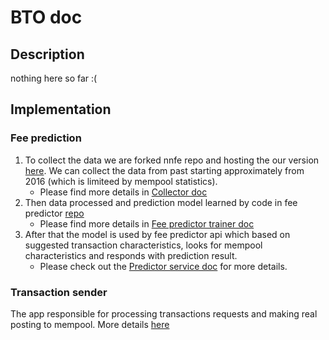 # BTO doc

## Description
nothing here so far :(

## Implementation
### Fee prediction

1. To collect the data we are forked nnfe repo and hosting the our version [here](https://gitlab.inyar.ru/bitcoin-transaction-optimization/nnfe).
We can collect the data from past starting approximately from 2016 (which is limiteed by mempool statistics).
    * Please find more details in [Collector doc](Collector.md)
2. Then data processed and prediction model learned by code in fee predictor [repo](https://gitlab.inyar.ru/bitcoin-transaction-optimization/predictor-trainer)
    * Please find more details in [Fee predictor trainer doc](FeePredictorTrainer.md)
3. After that the model is used by fee predictor api which based on suggested transaction characteristics, looks for mempool characteristics and responds with prediction result.
    * Please check out the [Predictor service doc](FeePredictorService.md) for more details.

### Transaction sender
The app responsible for processing transactions requests and making real posting to mempool. More details [here](TransactionSender.md)